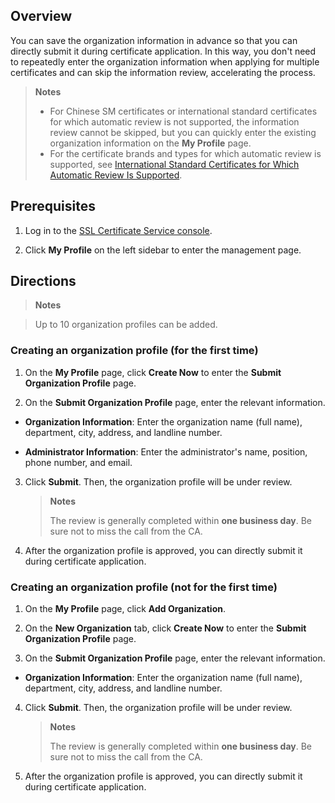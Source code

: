 ## Overview

You can save the organization information in advance so that you can directly submit it during certificate application. In this way, you don't need to repeatedly enter the organization information when applying for multiple certificates and can skip the information review, accelerating the process.

> **Notes**
> 
> - For Chinese SM certificates or international standard certificates for which automatic review is not supported, the information review cannot be skipped, but you can quickly enter the existing organization information on the **My Profile** page.
> - For the certificate brands and types for which automatic review is supported, see [International Standard Certificates for Which Automatic Review Is Supported](https://www.tencentcloud.com/document/product/1007/53630).


## Prerequisites
1. Log in to the [SSL Certificate Service console](https://console.cloud.tencent.com/certoverview).

2. Click **My Profile** on the left sidebar to enter the management page.


## Directions

> **Notes**
> 

> Up to 10 organization profiles can be added.
> 


### Creating an organization profile (for the first time)
1. On the **My Profile** page, click **Create Now** to enter the **Submit Organization Profile** page.

2. On the **Submit Organization Profile** page, enter the relevant information.

  - **Organization Information**: Enter the organization name (full name), department, city, address, and landline number.

  - **Administrator Information**: Enter the administrator's name, position, phone number, and email.

3. Click **Submit**. Then, the organization profile will be under review.
   

   > **Notes**
   > 
   > The review is generally completed within **one business day**. Be sure not to miss the call from the CA.
   > 

4. After the organization profile is approved, you can directly submit it during certificate application.


### Creating an organization profile (not for the first time)
1. On the **My Profile** page, click **Add Organization**.
2. On the **New Organization** tab, click **Create Now** to enter the **Submit Organization Profile** page.

3. On the **Submit Organization Profile** page, enter the relevant information.

  - **Organization Information**: Enter the organization name (full name), department, city, address, and landline number.

4. Click **Submit**. Then, the organization profile will be under review.
   

   > **Notes**
   > 
   > The review is generally completed within **one business day**. Be sure not to miss the call from the CA.
   > 

5. After the organization profile is approved, you can directly submit it during certificate application.
